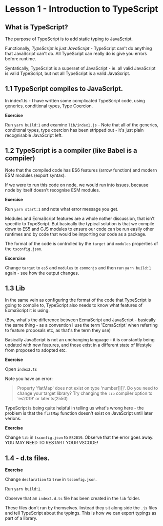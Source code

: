 # Lesson 1 - Introduction to TypeScript

## What is TypeScript?

The purpose of TypeScript is to add static typing to JavaScript.

Functionally, *TypeScript is just JavaScript*  - TypeScript can't do anything that JavaScript can't do. All TypeScript can really do is give you errors before runtime. 

Syntatically, TypeScript is a superset of JavaScript - ie. all valid JavaScript is valid TypeScript, but not all TypeScript is a valid JavaScript. 

## 1.1 TypeScript compiles to JavaScript. 

In index1.ts - I have written some complicated TypeScript code, using generics, conditional types, Type Coercion. 

**Exercise** 

Run `yarn build:1` and examine `lib/index1.js` - Note that all of the generics, conditonal types, type coercion has been stripped out - it's just plain recognisable JavaScript left. 

## 1.2 TypeScript is a compiler (like Babel is a compiler)

Note that the compiled code has ES6 features (arrow function) and modern ESM modules (export syntax). 

If we were to run this code on node, we would run into issues, because node by itself doesn't recognise ESM modules. 

**Exercise**

Run `yarn start:1` and note what error message you get. 


Modules and EcmaScript features are a whole nother discussion, that isn't specific to TypeScript. But basically the typical solution is that we compile down to ES5 and CJS modules to ensure our code can be run easily other runtimes and by code that would be importing our code as a package. 

The format of the code is controlled by the `target` and `modules` properties of the `tsconfig.json`. 

**Excercise**

Change `target` to `es5` and `modules` to `commonjs` and then run `yarn build:1` again - see how the output changes. 

## 1.3 Lib

In the same vein as configuring the format of the code that TypeScript is going to compile to, TypeScript also needs to know what features of EcmaScript it is using. 

(Btw, what's the difference between EcmaScript and JavaScript - basically the same thing - as a convention I use the term 'EcmaScript' when referring to feature proposals etc, as that's the term they use)

Basically JavaScript is not an unchanging language - it is constantly being updated with new features, and those exist in a different state of lifestyle from proposed to adopted etc. 

**Exercise**

Open `index2.ts`

Note you have an error: 

>Property 'flatMap' does not exist on type 'number[][]'. Do you need to change your target library? Try changing the `lib` compiler option to 'es2019' or later.ts(2550)

TypeScript is being quite helpful in telling us what's wrong here - the problem is that the `flatMap` function doesn't exist on JavaScript until later verions. 

**Exercise**

Change `lib` in `tsconfig.json` to `ES2019`. Observe that the error goes away. YOU MAY NEED TO RESTART YOUR VSCODE!


## 1.4 - d.ts files. 


**Exercise** 

Change `declaration` to `true` in `tsconfig.json`. 

Run `yarn build:2`. 

Observe that an `index2.d.ts` file has been created in the `lib` folder. 

These files don't run by themselves. Instead they sit along side the `.js` files and tell TypeScript about the typings. This is how we can export typings as part of a library. 




